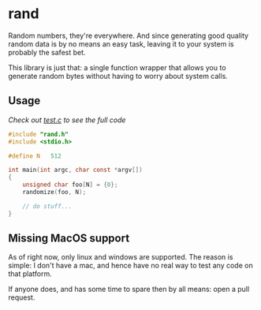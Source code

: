 # rand

Random numbers, they're everywhere. And since generating good quality random data 
is by no means an easy task, leaving it to your system is probably the safest bet.

This library is just that: a single function wrapper that allows you to generate
random bytes without having to worry about system calls.

## Usage

*Check out [test.c](test.c) to see the full code*
```c
#include "rand.h"
#include <stdio.h>

#define N   512

int main(int argc, char const *argv[])
{
    unsigned char foo[N] = {0};
    randomize(foo, N);

    // do stuff...
}
```

## Missing MacOS support

As of right now, only linux and windows are supported. The reason is simple:
I don't have a mac, and hence have no real way to test any code on that platform.

If anyone does, and has some time to spare then by all means: open a pull request.